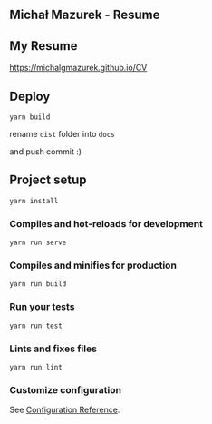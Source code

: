## Michał Mazurek - Resume

## My Resume
https://michalgmazurek.github.io/CV

## Deploy
```
yarn build
```
rename `dist` folder into `docs`

and push commit :)

## Project setup
```
yarn install
```

### Compiles and hot-reloads for development
```
yarn run serve
```

### Compiles and minifies for production
```
yarn run build
```

### Run your tests
```
yarn run test
```

### Lints and fixes files
```
yarn run lint
```

### Customize configuration
See [Configuration Reference](https://cli.vuejs.org/config/).
